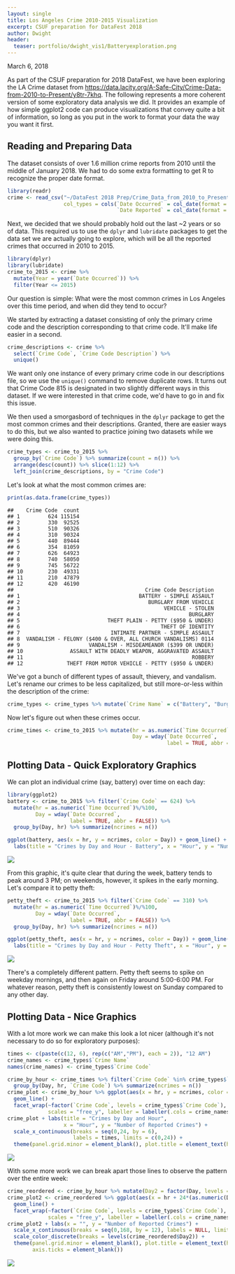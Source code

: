 ```yaml
---
layout: single
title: Los Angeles Crime 2010-2015 Visualization
excerpt: CSUF preparation for DataFest 2018 
author: Dwight
header:
  teaser: portfolio/dwight_vis1/Batteryexploration.png
---
```


March 6, 2018

As part of the CSUF preparation for 2018 DataFest, we have been exploring the LA Crime dataset from <https://data.lacity.org/A-Safe-City/Crime-Data-from-2010-to-Present/y8tr-7khq>. The following represents a more coherent version of some exploratory data analysis we did. It provides an example of how simple ggplot2 code can produce visualizations that convey quite a bit of information, so long as you put in the work to format your data the way you want it first.

Reading and Preparing Data
--------------------------

The dataset consists of over 1.6 million crime reports from 2010 until the middle of January 2018. We had to do some extra formatting to get R to recognize the proper date format.

``` r
library(readr)
crime <- read_csv("~/DataFest 2018 Prep/Crime_Data_from_2010_to_Present.csv", 
                  col_types = cols(`Date Occurred` = col_date(format = "%m/%d/%Y"), 
                                   `Date Reported` = col_date(format = "%m/%d/%Y")))
```

Next, we decided that we should probably hold out the last ~2 years or so of data. This required us to use the `dplyr` and `lubridate` packages to get the data set we are actually going to explore, which will be all the reported crimes that occurred in 2010 to 2015.

``` r
library(dplyr)
library(lubridate)
crime_to_2015 <- crime %>% 
  mutate(Year = year(`Date Occurred`)) %>% 
  filter(Year <= 2015)
```

Our question is simple: What were the most common crimes in Los Angeles over this time period, and when did they tend to occur?

We started by extracting a dataset consisting of only the primary crime code and the description corresponding to that crime code. It'll make life easier in a second.

``` r
crime_descriptions <- crime %>% 
  select(`Crime Code`, `Crime Code Description`) %>% 
  unique()
```

We want only one instance of every primary crime code in our descriptions file, so we use the `unique()` command to remove duplicate rows. It turns out that Crime Code 815 is designated in two slightly different ways in this dataset. If we were interested in that crime code, we'd have to go in and fix this issue.

We then used a smorgasbord of techniques in the `dplyr` package to get the most common crimes and their descriptions. Granted, there are easier ways to do this, but we also wanted to practice joining two datasets while we were doing this.

``` r
crime_types <- crime_to_2015 %>% 
  group_by(`Crime Code`) %>% summarize(count = n()) %>% 
  arrange(desc(count)) %>% slice(1:12) %>% 
  left_join(crime_descriptions, by = "Crime Code")
```

Let's look at what the most common crimes are:

``` r
print(as.data.frame(crime_types))
```

    ##    Crime Code  count
    ## 1         624 115154
    ## 2         330  92525
    ## 3         510  90326
    ## 4         310  90324
    ## 5         440  89444
    ## 6         354  81059
    ## 7         626  64923
    ## 8         740  58050
    ## 9         745  56722
    ## 10        230  49331
    ## 11        210  47879
    ## 12        420  46190
    ##                                          Crime Code Description
    ## 1                                      BATTERY - SIMPLE ASSAULT
    ## 2                                         BURGLARY FROM VEHICLE
    ## 3                                              VEHICLE - STOLEN
    ## 4                                                      BURGLARY
    ## 5                            THEFT PLAIN - PETTY ($950 & UNDER)
    ## 6                                             THEFT OF IDENTITY
    ## 7                             INTIMATE PARTNER - SIMPLE ASSAULT
    ## 8  VANDALISM - FELONY ($400 & OVER, ALL CHURCH VANDALISMS) 0114
    ## 9                      VANDALISM - MISDEAMEANOR ($399 OR UNDER)
    ## 10               ASSAULT WITH DEADLY WEAPON, AGGRAVATED ASSAULT
    ## 11                                                      ROBBERY
    ## 12              THEFT FROM MOTOR VEHICLE - PETTY ($950 & UNDER)

We've got a bunch of different types of assault, thievery, and vandalism. Let's rename our crimes to be less capitalized, but still more-or-less within the description of the crime:

``` r
crime_types <- crime_types %>% mutate(`Crime Name` = c("Battery", "Burglary from Vehicle", "Burglary", "Petty Theft", "Vehicle Theft", "Identity Theft", "Domestic Violence (Simple Assault)", "Misdemeanor Vandalism", "Felony Vandalism", "Assault with Deadly Weapon", "Robbery", "Petty Theft from Vehicle"))
```

Now let's figure out when these crimes occur.

``` r
crime_times <- crime_to_2015 %>% mutate(hr = as.numeric(`Time Occurred`)%/%100, 
                                        Day = wday(`Date Occurred`, 
                                                   label = TRUE, abbr = FALSE))
```

Plotting Data - Quick Exploratory Graphics
------------------------------------------

We can plot an individual crime (say, battery) over time on each day:

``` r
library(ggplot2)
battery <- crime_to_2015 %>% filter(`Crime Code` == 624) %>% 
  mutate(hr = as.numeric(`Time Occurred`)%/%100, 
         Day = wday(`Date Occurred`, 
                    label = TRUE, abbr = FALSE)) %>% 
  group_by(Day, hr) %>% summarize(ncrimes = n())

ggplot(battery, aes(x = hr, y = ncrimes, color = Day)) + geom_line() + 
  labs(title = "Crimes by Day and Hour - Battery", x = "Hour", y = "Number of Reported Crimes")
```

![](Batteryexploration.png)

From this graphic, it's quite clear that during the week, battery tends to peak around 3 PM; on weekends, however, it spikes in the early morning. Let's compare it to petty theft:

``` r
petty_theft <- crime_to_2015 %>% filter(`Crime Code` == 310) %>% 
  mutate(hr = as.numeric(`Time Occurred`)%/%100, 
         Day = wday(`Date Occurred`, 
                    label = TRUE, abbr = FALSE)) %>% 
  group_by(Day, hr) %>% summarize(ncrimes = n())

ggplot(petty_theft, aes(x = hr, y = ncrimes, color = Day)) + geom_line() + 
  labs(title = "Crimes by Day and Hour - Petty Theft", x = "Hour", y = "Number of Reported Crimes")
```

![](PettyTheftexploration.png)

There's a completely different pattern. Petty theft seems to spike on weekday mornings, and then again on Friday around 5:00-6:00 PM. For whatever reason, petty theft is consistently lowest on Sunday compared to any other day.

Plotting Data - Nice Graphics
-----------------------------

With a lot more work we can make this look a lot nicer (although it's not necessary to do so for exploratory purposes):

``` r
times <- c(paste(c(12, 6), rep(c("AM","PM"), each = 2)), "12 AM")
crime_names <- crime_types$`Crime Name`
names(crime_names) <- crime_types$`Crime Code`

crime_by_hour <- crime_times %>% filter(`Crime Code` %in% crime_types$`Crime Code`) %>%
  group_by(Day, hr, `Crime Code`) %>% summarize(ncrimes = n())
crime_plot <- crime_by_hour %>% ggplot(aes(x = hr, y = ncrimes, color = Day)) + 
  geom_line() + 
  facet_wrap(~factor(`Crime Code`, levels = crime_types$`Crime Code`), 
             scales = "free_y", labeller = labeller(.cols = crime_names))
crime_plot + labs(title = "Crimes by Day and Hour", 
                  x = "Hour", y = "Number of Reported Crimes") + 
  scale_x_continuous(breaks = seq(0,24, by = 6), 
                     labels = times, limits = c(0,24)) + 
  theme(panel.grid.minor = element_blank(), plot.title = element_text(hjust = 0.5))
```

![](allcrimesexploration1-1.png)


With some more work we can break apart those lines to observe the pattern over the entire week:

``` r
crime_reordered <- crime_by_hour %>% mutate(Day2 = factor(Day, levels = levels(Day)[c(2:7,1)]))
crime_plot2 <- crime_reordered %>% ggplot(aes(x = hr + 24*(as.numeric(Day2)-1), y = ncrimes, color = Day)) + 
  geom_line() + 
  facet_wrap(~factor(`Crime Code`, levels = crime_types$`Crime Code`),
             scales = "free_y", labeller = labeller(.cols = crime_names))
crime_plot2 + labs(x = "", y = "Number of Reported Crimes") + 
  scale_x_continuous(breaks = seq(0,168, by = 12), labels = NULL, limits = c(0,168)) +
  scale_color_discrete(breaks = levels(crime_reordered$Day2)) +
  theme(panel.grid.minor = element_blank(), plot.title = element_text(hjust = 0.5),
        axis.ticks = element_blank())
```

![](allcrimesexploration2-1.png)
